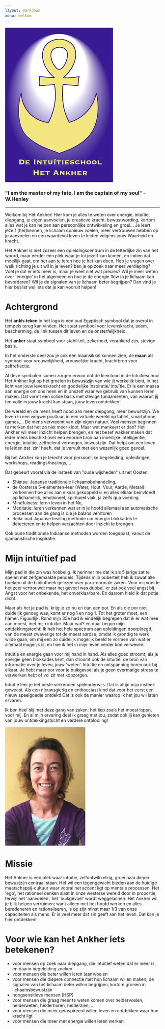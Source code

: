 ```yaml
---
layout: markdown
menu: welkom
---
```

![logo](images/logo.png)


### "I am the master of my fate, I am the captain of my soul" - W.Henley

---


Welkom bij Het Ankher! Hier kom je alles te weten over energie, intuïtie, diepgang, je eigen aanvoelen, je creatieve kracht, bewustwording, kortom alles wat je kan helpen aan persoonlijke ontwikkeling en groei...
Je leert jezelf (her)kennen, je lichaam opnieuw voelen, meer vertrouwen hebben op je aanvoelen en een waardevol leven te leiden volgens jouw Waarheid en kracht. 

Het Ankher is niet zozeer een opleidingscentrum in de letterlijke zin van het woord, maar eerder een plek waar je tot jezelf kan komen, en indien dat moeilijk gaat, om het aan te leren hoe je het kan doen. Heb je vragen over welk richting je uit wil in je leven? ben je op zoek naar meer verdieping? Voel je dat er iets meer is, maar je weet niet wat precies? Wil je meer weten over 'energie' in het algemeen en hoe je de energie flow in je lichaam kan bevorderen? Wil je de signalen van je lichaam beter begrijpen? Dan vind je hier beslist wel iets dat je kan vooruit helpen!   

# Achtergrond   

Het **ankh-teken** in het logo is een oud Egyptisch symbool dat je overal in tempels terug kan vinden. Het staat symbool voor levenskracht, adem, bescherming, de link tussen dit leven en de onsterfelijkheid.   

Het **anker** staat symbool voor stabiliteit, zekerheid, verankerd zijn, stevige basis.   

In het onderste deel zou je ook een maansikkel kunnen zien; de **maan** als symbool voor vrouwelijkheid, vrouwelijke kracht, krachtbron voor zelfreflectie.   

Al deze symbolen samen zorgen ervoor dat de klemtoon in de Intuïtieschool Het Ankher ligt op het groeien in bewustzijn van wie jij werkelijk bent, in het licht van jouw levenskracht en goddelijke inspiratie/ intuïtie. Er is een massa aan energie om ons heen en in onszelf waar we gebruik van kunnen leren maken.
Dat vormt een solide basis met stevige fundamenten, van waaruit jij ten volle in jouw kracht kan staan, jouw leven ontdekken!

De wereld en de mens heeft nood aan meer diepgang, meer bewustzijn. We leven in een wegwerpcultuur, in een virtuele wereld op tablet, smartphone, games,... De mens vervreemt van zijn eigen natuur. Veel mensen beginnen te merken dat het zo niet meer klopt. Maar wat mankeert er dan? Het Ankher wil meer inzicht helpen brengen, en het besef wakker maken dat ieder mens beschikt over een enorme bron aan innerlijke intelligentie, energie, intuïtie, zelfhelend vermogen, bewustzijn. Dat helpt om een leven te leiden dat 'zin' heeft, dat je vervult met een wezenlijk goed gevoel.   

Bij het Ankher kan je terecht voor persoonlijke begeleiding, opleidingen, workshops, readings/healings,...   

Dat gebeurt vooral via de insteek van "oude wijsheden" uit het Oosten:    
* Shiatsu: Japanse traditionele lichaamsbehandeling,    
* de Oosterse 5-elementen-leer (Water, Hout, Vuur, Aarde, Metaal): verkennen hoe alles aan elkaar gekoppeld is en alles elkaar beinvloedt op lichamelijk, emotioneel, spiritueel vlak, ja zelfs qua voeding   
* Mindfulness: leren leven in het Nu,    
* Meditatie: leren verkennen wat er in je hoofd allemaal aan automatische processen aan de gang is die je balans verstoren
* Reiki: oud Japanse healing methode om energie blokkades te detecteren en te helpen verzachten door inzicht te brengen.

Ook oude traditionele Indiaanse methoden worden toegepast, vanuit de sjamanistische inspiratie.





# Mijn intuïtief pad


Mijn pad in die zin was hobbelig. Ik herinner me dat ik als 5 jarige zat te spelen met zelfgemaakte pendels. Tijdens mijn puberteit heb ik zowat alle boeken uit de bibliotheek gelezen over para-normale zaken. Voor mij voelde het zeer vertrouwd; maar het gevoel was dubbel, er zat ook veel angst bij. Angst voor het onbekende, het onverklaarbare. En daarom hield ik dat potje dicht.    

Maar als het je pad is, krijg je zo nu en dan een por. En als die por niet duidelijk genoeg was, komt er nog 1 en nog 1. Tot het groter moet, een hamer. Figuurlijk. Rond mijn 35e had ik eindelijk begrepen dat ik er wat mee aan moest, met mijn intuïtie. Maar wat? en daar begon mijn ontdekkingstocht! Ik heb het hele spectrum aan opleidingen doorploegd, van de meest zweverige tot de meest aardse, omdat ik grondig te werk wilde gaan, om mij een zo duidelijk mogelijk beeld te vormen van wat er allemaal mogelijk is, en hoe ik het in mijn leven verder kon verweven. 

Intuïtie en energie gaan voor mij hand in hand. Als alles goed stroomt, als je energie geen blokkades kent, dan stroomt ook de intuïtie, de bron van informatie over je leven, jouw 'weten'. 
Intuïtie en ontspanning horen ook bij elkaar. Je hebt maar oor voor je buikgevoel als je geen overmatige stress te verwerken hebt of vol zit met kopzorgen.

Intuïtie leer je het beste verkennen spelenderwijs. Dat is altijd mijn insteek geweest. Als een nieuwsgierig en enthousiast kind dat voor het eerst een nieuw speelgoedje ontdekt! Dat is ook de manier waarop ik het jou wil laten ervaren.

Ik ben heel blij met deze gang van zaken; het liep zoals het moest lopen, voor mij. En al mijn ervaring deel ik graag met jou, zodat ook jij kan genieten van jouw ontdekkingstocht en verdere ontplooiing!


![fotofrontwebsitemanopura](images/foto_mezelf.png)





# Missie  
Het Ankher is een plek waar intuïtie, zelfontwikkeling, groei naar dieper bewustzijn centraal staan. Het wil een tegengewicht bieden aan de huidige maatschappij-cultuur waar vooral het accent ligt op mentale processen. Het 'ego', het rationeel denken slaat in onze westerse wereld door in proportie, terwijl het 'aanvoelen', het 'buikgevoel' wordt weggelachen. Het Ankher wil je blik helpen verruimen; want alleen met het hoofd werken en alles beredeneren en rationaliseren, is op zijn minst maar 1/3 van onze capaciteiten als mens. Er is veel meer dat zin geeft aan het leven. Dat kan je hier ontdekken!






# Voor wie kan het Ankher iets betekenen?

+ voor mensen op zoek naar diepgang, die intuïtief weten dat er meer is, en daarin begeleiding zoeken
+ voor mensen die beter willen leren (aan)voelen
+ voor mensen die diepere connectie met hun lichaam willen maken, de signalen van het lichaam beter willen begrijpen, kortom groeien in lichaamsbewustzijn
+ hoogsensitieve mensen (HSP)
+ voor mensen die graag meer te weten komen over heldervoelen, helderweten, helderhoren, helderzien, ...
+ voor mensen die meer geïnspireerd willen leven en ontdekken waar hun kracht ligt
+ voor mensen die meer met energie willen leren werken





